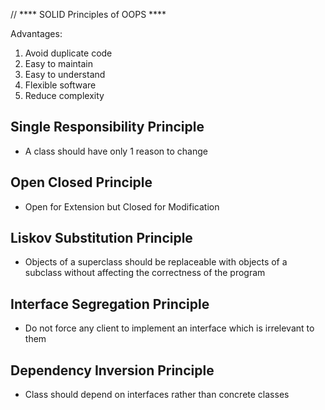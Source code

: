 // **** SOLID Principles of OOPS ****

Advantages:
1. Avoid duplicate code
2. Easy to maintain
3. Easy to understand
4. Flexible software
5. Reduce complexity

## Single Responsibility Principle
- A class should have only 1 reason to change

## Open Closed Principle
- Open for Extension but Closed for Modification

## Liskov Substitution Principle
- Objects of a superclass should be replaceable with objects of a subclass without affecting the correctness of the program

## Interface Segregation Principle
- Do not force any client to implement an interface which is irrelevant to them

## Dependency Inversion Principle
- Class should depend on interfaces rather than concrete classes